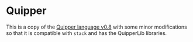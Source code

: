 # Quipper 

This is a copy of the [Quipper language v0.8](https://www.mathstat.dal.ca/~selinger/quipper/) with some minor modifications so that it is compatible with `stack` and has the QuipperLib libraries.
